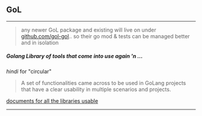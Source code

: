 ## GoL
---

> any newer GoL package and existing will live on under [github.com/gol-gol](https://github.com/orgs/gol-gol/repositories).. so their go mod & tests can be managed better and in isolation

##### Golang Library of tools that come into use again 'n ...

_hindi_ for "circular"

>
> A set of functionalities came across to be used in GoLang projects
> that have a clear usability in multiple scenarios and projects.
>

[documents for all the libraries usable](https://abhishekkr.github.io/gol/)

---
